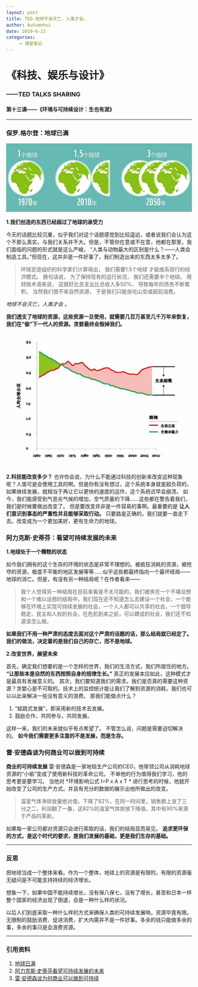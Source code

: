 ```yaml
---
layout: post
title: TED-地球不会灭亡，人类才会。
author: Autumnhui
date: 2019-6-21
categories:
     - 课堂笔记
---
```


# 《科技、娱乐与设计》
### ——TED TALKS SHARING

#### 第十三课——《环境与可持续设计：生也有涯》

---

### 保罗.格尔登：地球已满

![超载地球](/assets/images/tedweek13_pic1.jpeg)

   **1.我们创造的东西已经超过了地球的承受力**  
 
今天的话题比较沉重，似乎我们对这个话题感觉到比较遥远，或者说我们会认为这个不那么真实，与我们关系并不大。但是，不管你在意或不在意，他都在那里，我们面临的问题的形式就是这么严峻。
“人类与动物最大的区别是什么？——人类会制造工具。”但现在，这并非是一件好事了，我们制造出来的东西太多太多了。
> 环球足迹组织的科学家们计算得出， 我们需要1.5个地球 才能维系现行的经济模式。 换句话说， 为了保持现有的运行状况， 我们还需要半个地球。 用财政术语来说， 这就好比总支出比总收入多50%， 导致每年的债务不断累积。 当然我们借不来自然资源， 于是我们只能坐吃山空或超前消费。 

   *地球不会灭亡，人类才会 。* 
   
 **我们透支了地球的资源，这些资源一旦使用，就需要几百万甚至几千万年来恢复，我们在“偷”下一代人的资源。贪婪最终会毁掉我们。** 



![超载](/assets/images/tedweek13_pic2.jpg)

  **2.科技能改变多少？** 
也许你会说，为什么不能通过科技的创新来改变这种现象呢？人类可是会使用工具的啊。但是你有没有想过，这个系统本身就是超负荷的，如果继续发展，就相当于再让它以更快的速度的运作，这个系统迟早会崩溃。
如今，我们能感受到气恶劣气候的增加，空气质量的下降......这些都在警告着我们，我们是时候要做出改变了。
但是要改变并非是一件容易的事啊。最重要的是 **让人们意识到事态的严重性并且能够采取行动。** 
只要路是正确的，我们就要一直走下去。改变成为一个更加美好，更有生命力的地球。






### 阿力克斯·史蒂芬：看望可持续发展的未来

 **1.地球处于一个糟糕的状态**
 
   如今我们拥有的这个生存的环境的状态是非常不理想的。被疯狂消耗的资源，被抢夺的资源，极度不平衡的地区发展等等......似乎这些都最终指向一个最坏结局——地球的消亡。但是，有没有另一种结局呢？在作者看来——
   > 我个人觉得另一种结局在目前来看是不太可能的，我们被夹在一个不堪设想 和一个难以设想的结局中，我们现在还不知道怎么去建设一个社会，一个能够在环境上实现可持续发展的社会，一个人人都可以共享的社会，一个倡导稳定、民主和人权的社会，在危机到来之前，可以建成的社会，我们还不知道该怎么做。

  **如果我们不用一种严肃的态度去面对这个严肃的话题的话，那么结局就已经定了。我们的做法，决定着的是我们自己的存亡，而不是地球。** 


 
  **2.改变世界，展望未来**
  
  首先，确定我们想要的是一个怎样的世界，我们的生活方式，我们所居住的地方。 **“让那些本是自然的东西按照自身的规律生长。”**  真正的发展本应如此，这种模式才是最具有发展意义的。
  其次，我们要知道我们的需求。我们是否真的需要这种资源？贪婪心是不可取的。技术上的监控统计能让我们了解到资源的消耗，我们也可以以此来解决一些没有意义的浪费。
  那我们能做点什么？
  1. “蛙跳式发展”，即采用新的技术去发展。
  2. 鼓励合作，共同参与，共同发展。
  
  这样一来，我们的未来就似乎有点希望了。
  不管怎么说，问题是需要迫切解决的。 **如今我们需要更多注意的不是发展，而是生存。** 


### 雷·安德森谈为何商业可以做到可持续

 **商业的可持续发展**
 雷·安德森是一家地毯生产公司的CEO，他带领公司从消耗地球资源的“小偷”变成了使用新科技的革命公司。
 不单他的行为值得我们学习，他的思考更是要学习。
 当他对 *环境影响公式 I=P x A x T * 进行思考的时候，他就开始改变了公司的生产方式。并且有充分的数据的展示出他所做出的改变。
 >  温室气体净排放量绝对值，下降了82%，在同一时间里，销售额上涨了三分之二，利润翻了一番，这82%的温室气体排放下降值，其中有90%来源于产品的革新。

如果每一家公司都对资源只会进行索取的话，我们的结局显而易见。 **追求更环保的方式，是这个时代的要求，是我们发展的基础，更是我们生存的基础。** 



---

### 反思
把地球当成一个整体来看。作为一个整体，地球上的资源是有限的，有限的资源毫无疑问是不可能支持持续的经济增长。 

想象一下，如果中国不能持续增长，没有保八保七，没有了增长，甚至和日本一样整个国家的经济出现了倒退，会是一种什么样的状况。 

以后人们到底采取一种什么样的方式来确保人类的可持续发展呐，资源毕竟有限。无限制的鼓励消费、促进消费，扩大内需并不是一件好事。多余的钱只能做多余的事，多余的事只是会浪费资源。

---


### 引用资料

 1. [地球已满](https://www.ted.com/talks/paul_gilding_the_earth_is_full/transcript?&language=zh-cn)
 2. [阿力克斯·史蒂芬看望可持续发展的未来](https://www.ted.com/talks/alex_steffen_sees_a_sustainable_future/transcript?&language=zh-cn) 
 3. [雷·安德森谈为何商业可以做到可持续](https://www.ted.com/talks/ray_anderson_on_the_business_logic_of_sustainability/transcript?&language=zh-CN)


